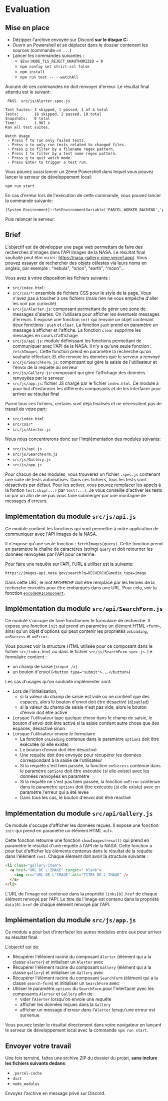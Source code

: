 # Evaluation

## Mise en place

* Dézipper l'archive envoyée sur Discord **sur le disque C:**
* Ouvrir un Powershell et se déplacer dans le dossier contenant les sources (commande `cd ...`)
* Lancer les commandes suivantes :
  * `$Env:NODE_TLS_REJECT_UNAUTHORIZED = 0`
  * `npm config set strict-ssl false`
  * `npm install`
  * `npm run test -- --watchAll`

Aucune de ces commandes ne doit renvoyer d'erreur. Le résultat final attendu
est le suivant:

```console
 PASS  src/js/Alerter.spec.js

Test Suites: 3 skipped, 1 passed, 1 of 4 total
Tests:       16 skipped, 2 passed, 18 total
Snapshots:   0 total
Time:        1.967 s
Ran all test suites.

Watch Usage
 › Press f to run only failed tests.
 › Press o to only run tests related to changed files.
 › Press p to filter by a filename regex pattern.
 › Press t to filter by a test name regex pattern.
 › Press q to quit watch mode.
 › Press Enter to trigger a test run.
```

Vous pouvez aussi lancer un 2ème Powershell dans lequel vous pouvez lancer le serveur de développement local:

```console
npm run start
```

En cas d'erreur lors de l'exécution de cette commande, vous pouvez lancer la commande suivante:

```console
[System.Environment]::SetEnvironmentVariable('PARCEL_WORKER_BACKEND','process')
```

Puis relancer le serveur.

## Brief

L'objectif est de développer une page web permettant de faire des recherches
d'images dans l'API Images de la NASA. Le résultat final souhaité peut être vu
ici : https://nasa-gallery-nine.vercel.app/. Vous pouvez essayer de rechercher
des objets célestes via leurs noms en anglais, par exemple : "nebula", "orion",
"earth", "moon"...

Vous avez à votre disposition les fichiers suivants :

* `src/index.html`: 
* `src/css/*`: ensemble de fichiers CSS pour le style de la page. Vous n'avez pas à toucher à ces fichiers (mais rien ne vous empêche d'aller les voir par curiosité)
* `src/js/Alerter.js`: composant permettant de gérer une zone de messages d'alertes. On l'utilisera pour afficher les éventuels messages d'erreurs. Il expose une fonction `init` qui renvoie un objet contenant deux fonctions : `push` et `clear`. La fonction `push` prend en paramètre un message à afficher et l'affiche. La fonction `clear` supprime les messages en cours d'affichage
* `src/js/api.js`: module définissant les fonctions permettant de communiquer avec l'API de la NASA. Il n'y a qu'une seule fonction : `fetchImages`. Cette fonction prend en paramètre la recherche qu'on souhaite effectuer. Et elle renvoie les données que le serveur a renvoyé
* `src/js/SearchForm.js`: componsant qui gère la saisie de l'utilisateur et l'envoi de la requête au serveur
* `src/js/Gallery.js`: composant qui gère l'affichage des données renvoyées par le serveur
* `src/js/app.js`: fichier JS chargé par le fichier `index.html`. Ce module a pour but d'instancier les différents composants et de les interfacer pour arriver au résultat final

Parmi tous ces fichiers, certains sont déjà finalisés et ne nécessitent pas de travail de votre part:

* `src/index.html`
* `src/css/*`
* `src/js/Alerter.js`

Nous nous concentrerons donc sur l'implémentation des modules suivants:

* `src/js/api.js`
* `src/js/SearchForm.js`
* `src/js/Gallery.js`
* `src/js/app.js`

Pour chacun de ces modules, vous trouverez un fichier `.spec.js` contenant une
suite de tests automatisés. Dans ces fichiers, tous les tests sont désactivés
par défaut. Pour les activer, vous pouvez remplacer les appels à la fontion
`test.skip(...)` par `test(...)`. Je vous conseille d'activer les tests un par
un afin de ne pas vous faire submerger par une montagne de messages d'erreurs.

## Implémentation du module `src/js/api.js`

Ce module contient les fonctions qui vont permettre à notre application de
communiquer avec l'API Images de la NASA.

Il n'expose qu'une seule fonction : `fetchImages(query)`. Cette fonction prend
en paramètre la chaîne de caractères (string) `query` et doit retourner les
données renvoyées par l'API pour ce terme.

Pour faire une requête sur l'API, l'URL à utiliser est la suivante:

```
https://images-api.nasa.gov/search?q=RECHERCHE&media_type=image
```

Dans cette URL, le mot `RECHERCHE` doit être remplacé par les termes de la
recherche encodés pour être embarqués dans une URL. Pour cela, voir la fonction
[`encodeURIComponent`](https://developer.mozilla.org/fr/docs/Web/JavaScript/Reference/Global_Objects/encodeURIComponent).

## Implémentation du module `src/api/SearchForm.js`

Ce module s'occupe de faire fonctionner le formulaire de recherche. Il expose
une fonction `init` qui prend en paramètre un élément HTML `<form>`, ainsi
qu'un objet d'options qui peut contenir les propriétés `onLoading`, `onSuccess`
et `onError`.

Vous pouvez voir la structure HTML utilisée pour ce composant dans le fichier
`src/index.html` ou dans le fichier `src/js/SearchForm.spec.js`. Le formulaire contient :

* un champ de saisie (`<input />`)
* un bouton d'envoi (`<button type="submit">...</button>`)

Les cas d'usages qu'on souhaite implémenter sont:

* Lors de l'initialisation,
  * si la valeur du champ de saisie est vide ou ne contient que des espaces, alors le bouton d'envoi doit être désactivé (`disabled`)
  * si la valeur du champ de saisie n'est pas vide, alors le bouton d'envoi doit être activé
* Lorsque l'utilisateur tape quelque chose dans le champ de saisie, le bouton d'envoi doit être activé si la saisie contient autre chose que des espaces; désactivé sinon
* Lorsque l'utilisateur envoie le formulaire
  * La fonction `onLoading` contenue dans le paramètre `options` doit être exécutée (si elle existe)
  * Le bouton d'envoi doit être désactivé
  * Une requête doit être envoyée pour récupérer les données correspondant à la saisie de l'utilisateur
  * Si la requête s'est bien passée, la fonction `onSuccess` contenue dans le paramètre `options` doit être exécutée (si elle existe) avec les données renvoyées en paramètre
  * Si la requête ne s'est pas bien passée, la fonction `onError` contenue dans le paramètre `options` doit être exécutée (si elle existe) avec en paramètre l'erreur qui a été levée
  * Dans tous les cas, le bouton d'envoi doit être réactivé

## Implémentation du module `src/api/Gallery.js`

Ce module s'occupe d'afficher les données reçues. Il expose une fonction `init`
qui prend en paramètre un élément HTML `<ul>`.

Cette fonction retourne une fonction `showImages(result)` qui prend en
paramètre le résultat d'une requête à l'API de la NASA. Cette fonction a pour
but d'afficher les éléments contenus dans le résultat de la requête dans
l'élément `root`. Chaque élément doit avoir la structure suivante :

```html
<li class="gallery-item">
  <a href="URL DE L'IMAGE" target="_blank">
    <img src="URL DE L'IMAGE" alt="TITRE DE L'IMAGE" />
  </a>
</li>
```

L'URL de l'image est contenue dans la propriété `links[0].href` de chaque
élément renvoyé par l'API. Le titre de l'image est contenu dans la propriété
`data[0].href` de chaque élément renvoyé par l'API.

## Implémentation du module `src/js/app.js`

Ce module a pour but d'interfacer les autres modules entre eux pour arriver au
résultat final.

L'objectif est de:

* Récupérer l'élément racine du composant `Alerter` (élément qui a la classe `alerter`) et initialiser un `Alerter` avec
* Récupérer l'élément racine du composant `Gallery` (élément qui a la classe `gallery`) et initialiser un `Gallery` avec
* Récupérer l'élément racine du composant `SearchForm` (élément qui a la classe `search-form`) et initialiser un `SearchForm` avec
* Utiliser le paramètre `options` du `SearchForm` pour l'interfacer avec les composants `Alerter` et `Gallery` afin de:
  * vider l'`Alerter` lorsqu'on envoie une requête
  * afficher les données reçues dans la `Gallery`
  * afficher un message d'erreur dans l'`Alerter` lorsqu'une erreur est survenue

Vous pouvez tester le résultat directement dans votre navigateur en lançant le serveur de développement local avec la commande `npm run start`.

## Envoyer votre travail

Une fois terminé, faites une archive ZIP du dossier du projet, **sans inclure les fichiers suivants dedans**:

* `.parcel-cache`
* `dist`
* `node_modules`

Envoyez l'archive en message privé sur Discord.
